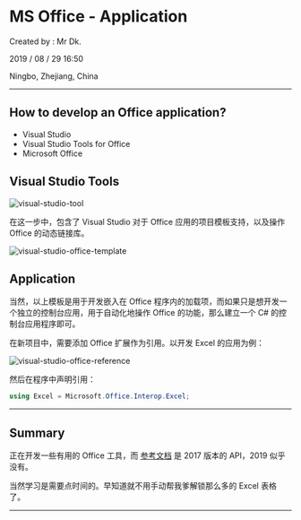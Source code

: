 # MS Office - Application

Created by : Mr Dk.

2019 / 08 / 29 16:50

Ningbo, Zhejiang, China

---

## How to develop an Office application?

* Visual Studio
* Visual Studio Tools for Office
* Microsoft Office

## Visual Studio Tools

![visual-studio-tool](../img/visual-studio-office-tool.png)

在这一步中，包含了 Visual Studio 对于 Office 应用的项目模板支持，以及操作 Office 的动态链接库。

![visual-studio-office-template](../img/visual-studio-office-template.png)

## Application

当然，以上模板是用于开发嵌入在 Office 程序内的加载项，而如果只是想开发一个独立的控制台应用，用于自动化地操作 Office 的功能，那么建立一个 C# 的控制台应用程序即可。

在新项目中，需要添加 Office 扩展作为引用。以开发 Excel 的应用为例：

![visual-studio-office-reference](../img/visual-studio-office-reference.png)

然后在程序中声明引用：

```c#
using Excel = Microsoft.Office.Interop.Excel;
```

---

## Summary

正在开发一些有用的 Office 工具，而 [参考文档](https://docs.microsoft.com/en-us/dotnet/api/microsoft.office.tools?view=vsto-2017) 是 2017 版本的 API，2019 似乎没有。

当然学习是需要点时间的。早知道就不用手动帮我爹解锁那么多的 Excel 表格了。

---

